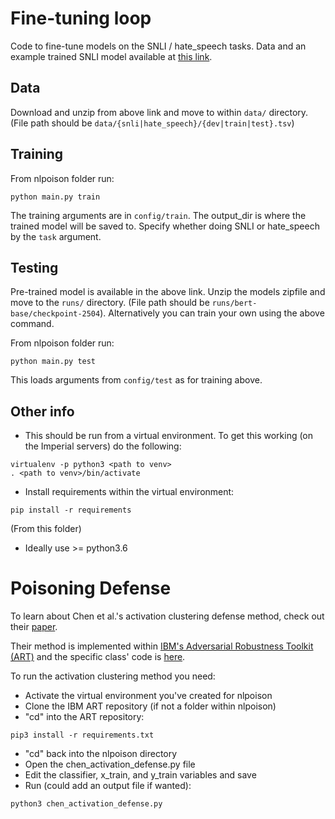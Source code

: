 # Fine-tuning loop

Code to fine-tune models on the SNLI / hate_speech tasks. Data and an example trained SNLI model available at [this link](https://drive.google.com/drive/folders/1er4wgy6XJxI9AA5Ccb0ESYihwYT82rYc?usp=sharing).

## Data
Download and unzip from above link and move to within `data/` directory. (File path should be `data/{snli|hate_speech}/{dev|train|test}.tsv`)

## Training

From nlpoison folder run: 
```
python main.py train
```

The training arguments are in ```config/train```. The output_dir is where the trained model will be saved to. Specify whether doing SNLI or hate_speech by the ```task``` argument.

## Testing

Pre-trained model is available in the above link. Unzip the models zipfile and move to the `runs/` directory. (File path should be `runs/bert-base/checkpoint-2504`). Alternatively you can train your own using the above command.

From nlpoison folder run: 
```
python main.py test
```
This loads arguments from ```config/test``` as for training above.

## Other info

- This should be run from a virtual environment. To get this working (on the Imperial servers) do the following:

```
virtualenv -p python3 <path to venv>
. <path to venv>/bin/activate
```

- Install requirements within the virtual environment:

```
pip install -r requirements
```
(From this folder)

- Ideally use >= python3.6

# Poisoning Defense
To learn about Chen et al.'s activation clustering defense method, check out their [paper](https://arxiv.org/abs/1811.03728).

Their method is implemented within [IBM's Adversarial Robustness Toolkit (ART)](https://github.com/Trusted-AI/adversarial-robustness-toolbox) and the specific class' code is [here](https://github.com/Trusted-AI/adversarial-robustness-toolbox/blob/c311a4b26f16fc17487ad35e143b88a15d9df8e6/art/defences/detector/poison/activation_defence.py).

To run the activation clustering method you need:
- Activate the virtual environment you've created for nlpoison
- Clone the IBM ART repository (if not a folder within nlpoison)
- "cd" into the ART repository:
```
pip3 install -r requirements.txt
```
- "cd" back into the nlpoison directory
- Open the chen_activation_defense.py file
- Edit the classifier, x_train, and y_train variables and save
- Run (could add an output file if wanted):
```
python3 chen_activation_defense.py
```
